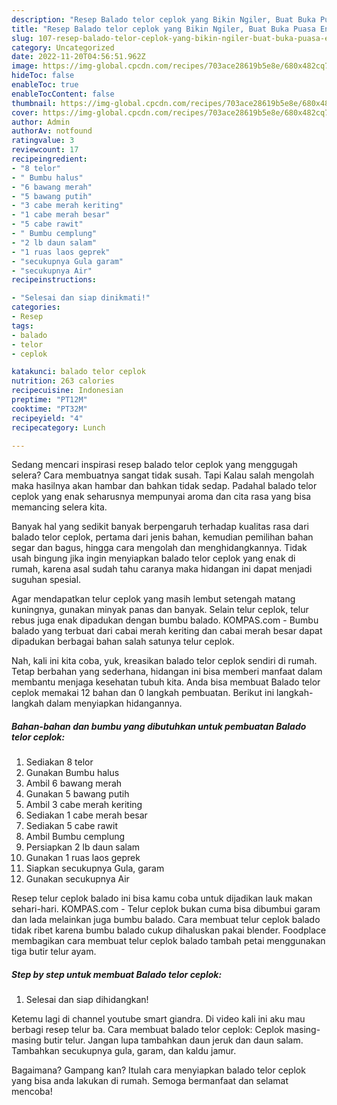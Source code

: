 ```yaml
---
description: "Resep Balado telor ceplok yang Bikin Ngiler, Buat Buka Puasa Enak Banget"
title: "Resep Balado telor ceplok yang Bikin Ngiler, Buat Buka Puasa Enak Banget"
slug: 107-resep-balado-telor-ceplok-yang-bikin-ngiler-buat-buka-puasa-enak-banget
category: Uncategorized
date: 2022-11-20T04:56:51.962Z
image: https://img-global.cpcdn.com/recipes/703ace28619b5e8e/680x482cq70/balado-telor-ceplok-foto-resep-utama.jpg
hideToc: false
enableToc: true
enableTocContent: false
thumbnail: https://img-global.cpcdn.com/recipes/703ace28619b5e8e/680x482cq70/balado-telor-ceplok-foto-resep-utama.jpg
cover: https://img-global.cpcdn.com/recipes/703ace28619b5e8e/680x482cq70/balado-telor-ceplok-foto-resep-utama.jpg
author: Admin
authorAv: notfound
ratingvalue: 3
reviewcount: 17
recipeingredient:
- "8 telor"
- " Bumbu halus"
- "6 bawang merah"
- "5 bawang putih"
- "3 cabe merah keriting"
- "1 cabe merah besar"
- "5 cabe rawit"
- " Bumbu cemplung"
- "2 lb daun salam"
- "1 ruas laos geprek"
- "secukupnya Gula garam"
- "secukupnya Air"
recipeinstructions:

- "Selesai dan siap dinikmati!"
categories:
- Resep
tags:
- balado
- telor
- ceplok

katakunci: balado telor ceplok 
nutrition: 263 calories
recipecuisine: Indonesian
preptime: "PT12M"
cooktime: "PT32M"
recipeyield: "4"
recipecategory: Lunch

---
```



Sedang mencari inspirasi resep balado telor ceplok yang menggugah selera? Cara membuatnya sangat tidak susah. Tapi Kalau salah mengolah maka hasilnya akan hambar dan bahkan tidak sedap. Padahal balado telor ceplok yang enak seharusnya mempunyai aroma dan cita rasa yang bisa memancing selera kita.


Banyak hal yang sedikit banyak berpengaruh terhadap kualitas rasa dari balado telor ceplok, pertama dari jenis bahan, kemudian pemilihan bahan segar dan bagus, hingga cara mengolah dan menghidangkannya. Tidak usah bingung jika ingin menyiapkan balado telor ceplok yang enak di rumah, karena asal sudah tahu caranya maka hidangan ini dapat menjadi suguhan spesial.

Agar mendapatkan telur ceplok yang masih lembut setengah matang kuningnya, gunakan minyak panas dan banyak. Selain telur ceplok, telur rebus juga enak dipadukan dengan bumbu balado. KOMPAS.com - Bumbu balado yang terbuat dari cabai merah keriting dan cabai merah besar dapat dipadukan berbagai bahan salah satunya telur ceplok.


Nah, kali ini kita coba, yuk, kreasikan balado telor ceplok sendiri di rumah. Tetap berbahan yang sederhana, hidangan ini bisa memberi manfaat dalam membantu menjaga kesehatan tubuh kita. Anda bisa membuat Balado telor ceplok memakai 12 bahan dan 0 langkah pembuatan. Berikut ini langkah-langkah dalam menyiapkan hidangannya.

<!--inarticleads1-->

##### Bahan-bahan dan bumbu yang dibutuhkan untuk pembuatan Balado telor ceplok:

1. Sediakan 8 telor
1. Gunakan  Bumbu halus
1. Ambil 6 bawang merah
1. Gunakan 5 bawang putih
1. Ambil 3 cabe merah keriting
1. Sediakan 1 cabe merah besar
1. Sediakan 5 cabe rawit
1. Ambil  Bumbu cemplung
1. Persiapkan 2 lb daun salam
1. Gunakan 1 ruas laos geprek
1. Siapkan secukupnya Gula, garam
1. Gunakan secukupnya Air


Resep telur ceplok balado ini bisa kamu coba untuk dijadikan lauk makan sehari-hari. KOMPAS.com - Telur ceplok bukan cuma bisa dibumbui garam dan lada melainkan juga bumbu balado. Cara membuat telur ceplok balado tidak ribet karena bumbu balado cukup dihaluskan pakai blender. Foodplace membagikan cara membuat telur ceplok balado tambah petai menggunakan tiga butir telur ayam. 

<!--inarticleads2-->

##### Step by step untuk membuat Balado telor ceplok:


1. Selesai dan siap dihidangkan!

Ketemu lagi di channel youtube smart giandra. Di video kali ini aku mau berbagi resep telur ba. Cara membuat balado telor ceplok: Ceplok masing-masing butir telur. Jangan lupa tambahkan daun jeruk dan daun salam. Tambahkan secukupnya gula, garam, dan kaldu jamur. 

Bagaimana? Gampang kan? Itulah cara menyiapkan balado telor ceplok yang bisa anda lakukan di rumah. Semoga bermanfaat dan selamat mencoba!

